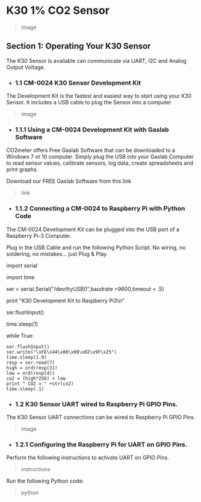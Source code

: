 # K30 1% CO2 Sensor

>image

## Section 1: Operating Your K30 Sensor
The K30 Sensor is available can communicate via UART, I2C and Analog Output Voltage.  

- ### 1.1 CM-0024 K30 Sensor Development Kit
The Development Kit is the fastest and easiest way to start using your K30 Sensor.  It includes a USB cable to plug the Sensor into a computer

>image

- ### 1.1.1 Using a CM-0024 Development Kit with Gaslab Software
CO2meter offers Free Gaslab Software that can be downloaded to a Windows 7 ot 10 computer.  Simply plug the USB into your Gaslab Computer to read sensor values, calibrate sensors, log data, create spreadsheets and print graphs.

Download our FREE Gaslab Software from this link
>link

- ### 1.1.2 Connecting a CM-0024 to Raspberry Pi with Python Code
The CM-0024 Development Kit can be plugged into the USB port of a Raspberry Pi-3 Computer.

Plug in the USB Cable and run the following Python Script.  No wiring, no soldering, no mistakes... just Plug & Play.


import serial

import time

ser = serial.Serial("/dev/ttyUSB0",baudrate =9600,timeout = .5)

print "K30 Development Kit to Raspberry Pi3\n"

ser.flushInput()

time.sleep(1)


while True:

    ser.flushInput()
    ser.write("\xFE\x44\x00\x08\x02\x9F\x25")
    time.sleep(1.9)
    resp = ser.read(7)
    high = ord(resp[3])
    low = ord(resp[4])
    co2 = (high*256) + low
    print " CO2 = " +str(co2)
    time.sleep(.1)


- ### 1.2 K30 Sensor UART wired to Raspberry Pi GPIO Pins.
The K30 Sensor UART connections can be wired to Raspberry Pi GPIO Pins.

>image

- ### 1.2.1 Configuring the Raspberry Pi for UART on GPIO Pins.
Perform the following instructions to activate UART on GPIO Pins.

>instructions

Run the following Python code:

>python
